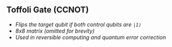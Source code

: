 ## Toffoli Gate (CCNOT)

- _Flips the target qubit if both control qubits are `∣1⟩`_
- _8x8 matrix (omitted for brevity)_
- _Used in reversible computing and quantum error correction_
